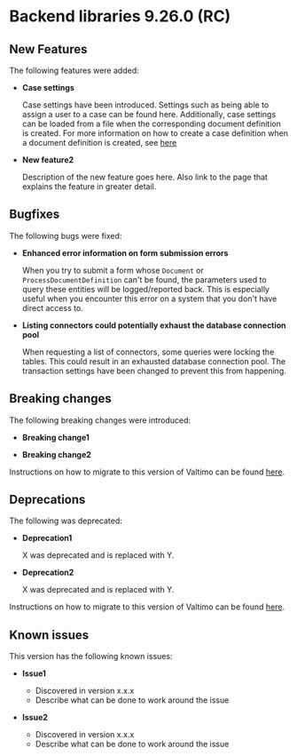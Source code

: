 # Backend libraries 9.26.0 (RC)

## New Features

The following features were added:

* **Case settings**

  Case settings have been introduced. Settings such as being able to assign a user to a case can be found here.
  Additionally, case settings can be loaded from a file when the corresponding document definition is created. For more
  information on how to create a case definition when a document definition is created, see [here](/using-valtimo/case/creating-case-settings.md)

* **New feature2**

  Description of the new feature goes here.
  Also link to the page that explains the feature in greater detail.

## Bugfixes

The following bugs were fixed:

* **Enhanced error information on form submission errors**

  When you try to submit a form whose `Document` or `ProcessDocumentDefinition` can't be found, the parameters used to query these entities will be logged/reported back. This is especially useful when you encounter this error on a system that you don't have direct access to.

* **Listing connectors could potentially exhaust the database connection pool**
  
  When requesting a list of connectors, some queries were locking the tables. This could result in an exhausted database connection pool. The transaction settings have been changed to prevent this from happening.

## Breaking changes

The following breaking changes were introduced:

* **Breaking change1**

* **Breaking change2**

Instructions on how to migrate to this version of Valtimo can be found [here](migration.md).

## Deprecations

The following was deprecated:

* **Deprecation1**

  X was deprecated and is replaced with Y.

* **Deprecation2**

  X was deprecated and is replaced with Y.

Instructions on how to migrate to this version of Valtimo can be found [here](migration.md).

## Known issues

This version has the following known issues:

* **Issue1**
  * Discovered in version x.x.x
  * Describe what can be done to work around the issue

* **Issue2**
  * Discovered in version x.x.x
  * Describe what can be done to work around the issue
